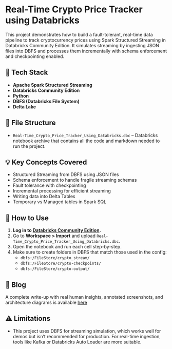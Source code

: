   
# Real-Time Crypto Price Tracker using Databricks

This project demonstrates how to build a fault-tolerant, real-time data pipeline to track cryptocurrency prices using Spark Structured Streaming in Databricks Community Edition. It simulates streaming by ingesting JSON files into DBFS and processes them incrementally with schema enforcement and checkpointing enabled.

## 🔧 Tech Stack

- **Apache Spark Structured Streaming**
- **Databricks Community Edition**
- **Python**
- **DBFS (Databricks File System)**
- **Delta Lake**

## 📂 File Structure

- `Real-Time_Crypto_Price_Tracker_Using_Databricks.dbc` – Databricks notebook archive that contains all the code and markdown needed to run the project.

## 💡 Key Concepts Covered

- Structured Streaming from DBFS using JSON files  
- Schema enforcement to handle fragile streaming schemas  
- Fault tolerance with checkpointing  
- Incremental processing for efficient streaming  
- Writing data into Delta Tables  
- Temporary vs Managed tables in Spark SQL

## 🚀 How to Use

1. **Log in to [Databricks Community Edition](https://community.cloud.databricks.com/).**
2. Go to **Workspace > Import** and upload `Real-Time_Crypto_Price_Tracker_Using_Databricks.dbc`.
3. Open the notebook and run each cell step-by-step.
4. Make sure to create folders in DBFS that match those used in the config:
   - `dbfs:/FileStore/crypto_stream/`
   - `dbfs:/FileStore/crypto-checkpoints/`
   - `dbfs:/FileStore/crypto-output/`

## 📸 Blog

A complete write-up with real human insights, annotated screenshots, and architecture diagrams is available [here](https://gerbil-purple-7gfl.squarespace.com/config/pages/68009c952c57e938cc907b3e)

## ⚠️ Limitations

- This project uses DBFS for streaming simulation, which works well for demos but isn’t recommended for production. For real-time ingestion, tools like Kafka or Databricks Auto Loader are more suitable.
